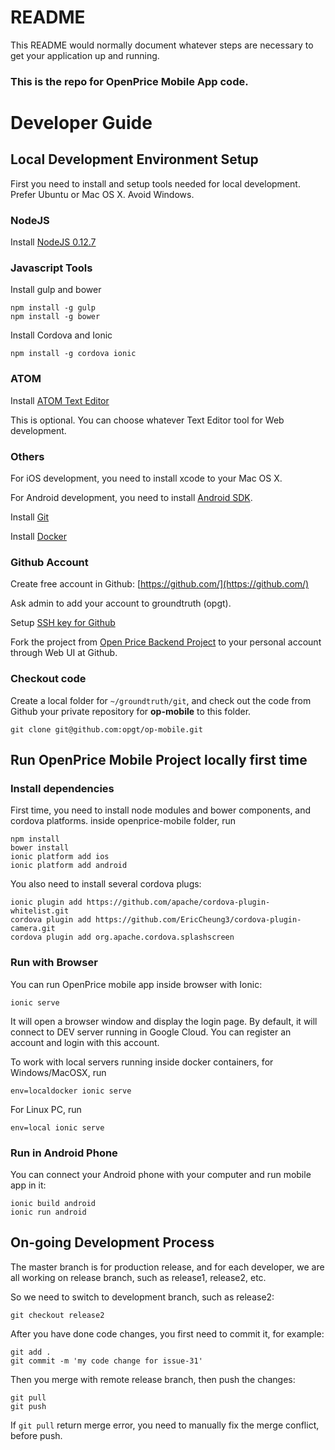 # README #

This README would normally document whatever steps are necessary to get your application up and running.

### This is the repo for OpenPrice Mobile App code. ###

Developer Guide
================

## Local Development Environment Setup ##
First you need to install and setup tools needed for local development. Prefer Ubuntu or Mac OS X. Avoid Windows.

### NodeJS ###

Install [NodeJS 0.12.7](https://nodejs.org/)

### Javascript Tools ###

Install gulp and bower
~~~
npm install -g gulp
npm install -g bower
~~~

Install Cordova and Ionic
~~~
npm install -g cordova ionic
~~~

### ATOM ###
Install [ATOM Text Editor](https://atom.io/)

This is optional. You can choose whatever Text Editor tool for Web development.

### Others ###

For iOS development, you need to install xcode to your Mac OS X.

For Android development, you need to install [Android SDK](https://developer.android.com/sdk/installing/index.html).

Install [Git](https://git-scm.com/book/en/v2/Getting-Started-Installing-Git)

Install [Docker](https://docs.docker.com/installation/)

### Github Account
Create free account in Github:
[https://github.com/](https://github.com/)

Ask admin to add your account to groundtruth (opgt).

Setup [SSH key for Github](https://help.github.com/articles/generating-ssh-keys/)

Fork the project from [Open Price Backend Project](https://github.com/opgt/op-backend)
to your personal account through Web UI at Github.

### Checkout code
Create a local folder for `~/groundtruth/git`, and check out the code from Github your private repository for **op-mobile** to this folder. 
```
git clone git@github.com:opgt/op-mobile.git
```
## Run OpenPrice Mobile Project locally first time ##

### Install dependencies ###

First time, you need to install node modules and bower components, and cordova platforms. inside openprice-mobile folder, run
```
npm install
bower install
ionic platform add ios
ionic platform add android
```

You also need to install several cordova plugs:
```
ionic plugin add https://github.com/apache/cordova-plugin-whitelist.git
cordova plugin add https://github.com/EricCheung3/cordova-plugin-camera.git
cordova plugin add org.apache.cordova.splashscreen
```

### Run with Browser ###
You can run OpenPrice mobile app inside browser with Ionic:
```
ionic serve
```
It will open a browser window and display the login page. By default, it will connect to DEV server running in Google Cloud. You can register an account and login with this account.

To work with local servers running inside docker containers, for Windows/MacOSX, run
```
env=localdocker ionic serve
```

For Linux PC, run
```
env=local ionic serve
```

### Run in Android Phone ###
You can connect your Android phone with your computer and run mobile app in it:
```
ionic build android
ionic run android
```

## On-going Development Process ##
The master branch is for production release, and for each developer, we are all working on 
release branch, such as release1, release2, etc.


So we need to switch to development branch, such as release2:

```
git checkout release2
```

After you have done code changes, you first need to commit it, for example:
```
git add .
git commit -m 'my code change for issue-31'
```

Then you merge with remote release branch, then push the changes:

```
git pull
git push
```

If `git pull` return merge error, you need to manually fix the merge conflict, before push.


